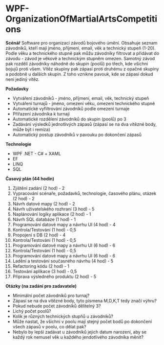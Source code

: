 # WPF-OrganizationOfMartialArtsCompetitions

**Scénář**
Software pro organizaci závodů bojového úmění. Obsahuje seznam závodníků, kteří mají jméno, příjmení, email, věk a technický stupeň (1-20). Podle věku a technického stupně pak můžu závodníky filtrovat a přidávat do závodu - závod je věkově a technickým stupněm omezen. 
Samotný závod pak rozdělí závodníky náhodně do skupin (poolů) po třech, kde všichni bojujů proti všem. Vítěz skupiny pak zápasí proti druhému z opačné skupiny a podobně u dalších skupin. Z toho vznikne pavouk, kde se zápasí dokud není jediný vítěz.

**Požadavky**
- Vytváření závodníků - jméno, příjmení, email, věk, technický stupeň
- Vytváření turnajů - jméno, omezení věku, omezení technického stupně
- Automatické vyfiltrování závodníků podle omezení turnaje
- Přiřazení závodníka k turnaji
- Automatické rozdělení závodníků do skupin (poolů) po 3
- Zadávání výsledků jednotlivých zápasů (zápasí se na dva vítězné body, může být i remíza)
- Automatický postup závodníků v pavouku po dokončení zápasů
 
**Technologie**
- WPF .NET - C# + XAML
- EF
- LINQ
- SQL
 
**Časový plán (44 hodin)**
 1) Zjištění zadání (2 hod) - 2
 2) Vypracování scénaře, požadavků, technologie, časového plánu, otázek (2 hod) - 2
 3) Návrh datové mapy (2 hod) - 2
 4) Návrh uživatelského rozhraní (3 hod) - 5
 5) Naplánování logiky aplikace (2 hod) - 1
 6) Návrh SQL databáze (1 hod) - 1
 8) Programování datové mapy a návrhu UI (4 hod) - 4
 9) Kontrola/Testování (1 hod) - 0,5
 10) Propojení s DB (2 hod) - 4
 11) Kontrola/Testování (1 hod) - 0,5
 12) Programování datové mapy a návrhu UI (6 hod) - 6
 13) Kontrola/Testování (1 hod) - 0,5
 14) Programování datové mapy a návrhu UI (6 hod) - 6
 15) Ladění a testování současného návrhu (4 hod) - 5
 16) Refactoring kódu (2 hod) - 1
 17) Testování aplikace (3 hod) - 0,5
 18) Příprava výsledného produktu (2 hod) - 5
 
**Otázky (na zadání pro zadavatele)**
- Minimální počet závodníků pro turnaj?
- Zápasí se na dva vítězné body, tyto písmena M,D,K,T tedy značí výhru?
- Pokud nebude počet závodníků dělitelný 3?
- Lichý počet poolů?
- Kolik je různých technických stupňů u závodníků?
- Může nastat, že všichni v poolu mají stejný počet bodů po dokončení všech zápasů v poolu, co dělat pak?
- Nebylo by lepší zadávat u závodníků jejich datum narození, aby se každý rok nemusel věk u každého jendotlivého závodníka měnit?
 
